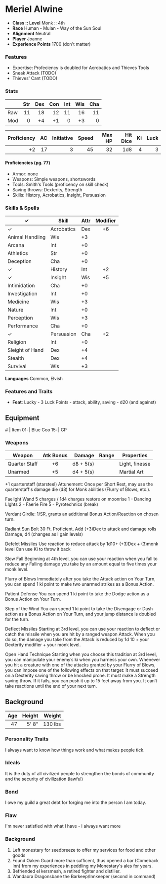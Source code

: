 # Meriel Alwine

* **Class :: Level** Monk :: 4th 
* **Race** Human - Mulan - Way of the Sun Soul
* **Alignment** Neutral
* **Player** Joanne
* **Experience Points** 1700 (don't matter)

### Features
* Expertise: Profeciency is doubled for Acrobatics and Thieves Tools
* Sneak Attack (TODO)
* Thieves' Cant (TODO)

### Stats

|      |Str  | Dex  | Con  | Int  | Wis  | Cha
| ---  | --: | --:  | --:  | --:  | --:  | --:
| Raw  |  11 |  18  |  12  |  11  |  16  |  11
| Mod  |   0 |  +4  |  +1  |   0  |  +3  |  0

Proficiency | AC  | Initiative | Speed | Max HP | Hit Dice | Ki  | Luck
----------: | --: | ---------: | ----: | -----: | -------: | --: | --:
         +2 |  17 |         3  | 45    |     32 | 1d8    | 4   |  3

#### Proficiencies (pg. 77)
* Armor: none
* Weapons: Simple weapons, shortswords
* Tools: Smith's Tools (proficency on skill check)
* Saving throws: Dexterity, Strength
* Skills: History, Acrobatics, Insight, Persuasion


### Skills & Spells
 ✓ | Skill           | Attr | Modifier
---| --------------- | ---- | :-------:
✓| Acrobatics        | Dex  | +6
 | Animal Handling   | Wis  | +3
 | Arcana            | Int  | +0
 | Athletics         | Str  | +0
 | Deception         | Cha  | +0
✓| History           | Int  | +2
✓| Insight           | Wis  | +5
 | Intimidation      | Cha  | +0
 | Investigation     | Int  | +0
 | Medicine          | Wis  | +3
 | Nature            | Int  | +0
 | Perception        | Wis  | +3
 | Performance       | Cha  | +0
✓| Persuasion       | Cha  | +2
 | Religion          | Int  | +0
 | Sleight of Hand   | Dex  | +4
 | Stealth           | Dex  | +4
 | Survival          | Wis  | +3


**Languages**
Common, Elvish

### Features and Traits
* **Feat**: Lucky - 3 Luck Points - attack, ability, saving - d20 (and against)

## Equipment
\#  | Item
01: | Blue Goo
15: | GP

### Weapons

Weapon         | Atk Bonus | Damage     | Range   | Properties
------         | :-------: | -----:     | :---:   | ----------
Quarter Staff  |     +6    | d8 + 5(s)  |         | Light, finesse
Unarmed        |     +5    | d4 + 5(s)  |         | Martial Art

+1 quarterstaff (starsteel)
Attunement: Once per Short Rest, may use the quarterstaff's damage die (d8) for Monk abilities (Flurry of Blows, etc.).


Faelight Wand
5 charges / 1d4 charges restore on moonrise
1 - Dancing LIghts
2 - Faerie Fire
5 - Pyrotechnics (break)

Verdant Girdle: 1/SR, grants an additional Bonus Action/Reaction on chosen turn.

Radiant Sun Bolt
30 Ft. Proficient. Add (+3)Dex to attack and damage rolls
Damage, d4 (changes as I gain levels)

Defelct Missiles
Use reaction to reduce attack by 1d10+ (+3)Dex + (3)monk level
Can use Ki to throw it back

Slow Fall
Beginning at 4th level, you can use your reaction when you fall to reduce any Falling damage you take by an amount equal to five times your monk level.

Flurry of Blows
Immediately after you take the Attack action on Your Turn, you can spend 1 ki point to make two unarmed strikes as a Bonus Action.

Patient Defense
You can spend 1 ki point to take the Dodge action as a Bonus Action on Your Turn.

Step of the Wind
You can spend 1 ki point to take the Disengage or Dash action as a Bonus Action on Your Turn, and your jump distance is doubled for the turn.

Deflect Missiles
Starting at 3rd level, you can use your reaction to deflect or catch the missile when you are hit by a ranged weapon Attack. When you do so, the damage you take from the Attack is reduced by 1d 10 + your Dexterity modifier + your monk level.

Open Hand Technique
Starting when you choose this tradition at 3rd level, you can manipulate your enemy’s ki when you harness your own. Whenever you hit a creature with one of the attacks granted by your Flurry of Blows, you can impose one of the following effects on that target:
It must succeed on a Dexterity saving throw or be knocked prone.
It must make a Strength saving throw. If it fails, you can push it up to 15 feet away from you.
It can’t take reactions until the end of your next turn.

## Background

Age | Height | Weight  | 
--: | -----: | ------: | 
47  | 5' 8" | 130 lbs | 

### Personality Traits
I always want to know how things work and what makes people tick.

### Ideals
It is the duty of all civilized people to strengthen the bonds of community and the security of civilization (lawful)

### Bond
I owe my guild a great debt for forging me into the person I am today. 

### Flaw
I'm never satisfied with what I have - I always want more

### Background
1. Left monestary for seedbreeze to offer my services for food and other goods
2. Found Oaken Guard more than sufficent, thus opened a bar (Comeback Inn) from my experiences in peddling my Monestary's ales for years. 
3. Befriended el kersmesh, a retired fighter and distiller. 
4. Wandaora Dragonsbane the Barkeep/Innkeeper (second in command)
